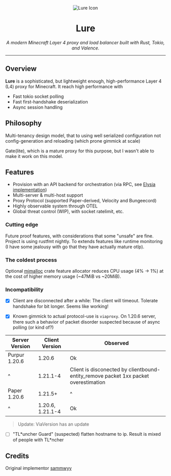 <p align="center">
  <img src="https://github.com/sammwyy/Lure/raw/main/assets/icon@64.png" alt="Lure Icon"/>
</p>

<h1 align="center">Lure</h1>
<p align="center"><em>A modern Minecraft Layer 4 proxy and load balancer built with Rust, Tokio, and Valence.</em></p>

---

## Overview

**Lure** is a sophisticated, but lightweight enough, high-performance Layer 4 (L4) proxy for Minecraft.
It reach high performance with

- Fast tokio socket polling
- Fast first-handshake deserialization
- Async session handling

## Philosophy

Multi-tenancy design model, that to using well serialized configuration not config-generation and reloading
(which prone gimmick at scale)

Gate(lite), which is a mature proxy for this purpose, but I wasn't able to make it work on this model.

## Features

- Provision with an API backend for orchestration (via RPC, see [Elysia implementation](https://github.com/hUwUtao/Lucky))
- Multi-server & multi-host support
- Proxy Protocol (supported Paper-derived, Velocity and Bungeecord)
- Highly observable system through OTEL
- Global threat control (WIP), with socket ratelimit, etc.

### Cutting edge

Future proof features, with considerations that some "unsafe" are fine. Project is using rustfmt nightly.
To extends features like runtime monitoring \(I have some jealousy with go that they have actually mature otlp).

### The coldest process

Optional [mimalloc](https://github.com/microsoft/mimalloc) crate feature allocator reduces CPU usage (4% → 1%) at the
cost of higher memory usage (~47MiB vs ~20MiB).

### Incompatibility

- [x] Client are disconnected after a while: The client will timeout. Tolerate handshake for bit longer. Seems like working!

- [x] Known gimmick to actual protocol-use is `viaproxy`. On 1.20.6 server, there such a behavior of packet disorder 
suspected because of async polling (or kind of?)

| Server Version | Client Version   | Observed                                                                            |
|----------------|------------------|-------------------------------------------------------------------------------------|
| Purpur 1.20.6  | 1.20.6           | Ok                                                                                  |
| ^              | 1.21.1-4         | Client is disconected by clientbound-entity_remove packet 1xx packet overestimation |
| Paper 1.20.6   | 1.21.5+          | ^                                                                                   |   
| ^              | 1.20.6, 1.21.1-4 | Ok                                                                                  |

> Update: ViaVersion has an update

- [ ] "TL\*uncher Guard" (suspected) flatten hostname to ip. Result is mixed of people with TL\*ncher

## Credits

Original implementor [sammwyy](https://github.com/sammwyy)
